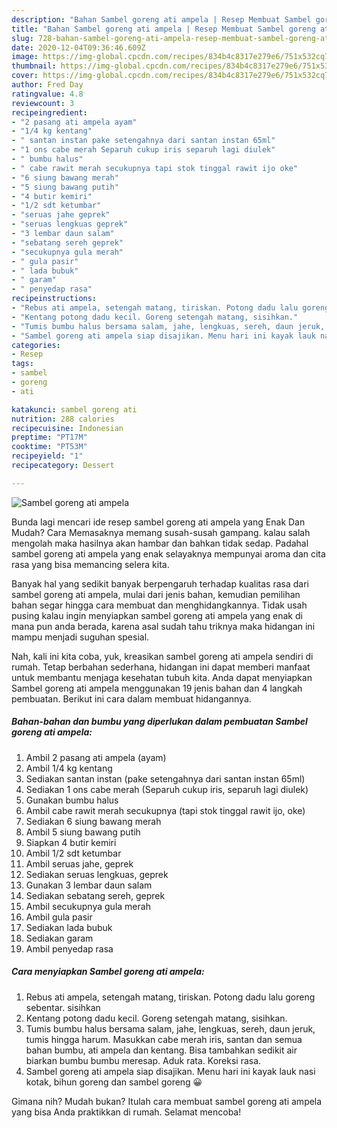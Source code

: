 ```yaml
---
description: "Bahan Sambel goreng ati ampela | Resep Membuat Sambel goreng ati ampela Yang Enak Dan Lezat"
title: "Bahan Sambel goreng ati ampela | Resep Membuat Sambel goreng ati ampela Yang Enak Dan Lezat"
slug: 728-bahan-sambel-goreng-ati-ampela-resep-membuat-sambel-goreng-ati-ampela-yang-enak-dan-lezat
date: 2020-12-04T09:36:46.609Z
image: https://img-global.cpcdn.com/recipes/834b4c8317e279e6/751x532cq70/sambel-goreng-ati-ampela-foto-resep-utama.jpg
thumbnail: https://img-global.cpcdn.com/recipes/834b4c8317e279e6/751x532cq70/sambel-goreng-ati-ampela-foto-resep-utama.jpg
cover: https://img-global.cpcdn.com/recipes/834b4c8317e279e6/751x532cq70/sambel-goreng-ati-ampela-foto-resep-utama.jpg
author: Fred Day
ratingvalue: 4.8
reviewcount: 3
recipeingredient:
- "2 pasang ati ampela ayam"
- "1/4 kg kentang"
- " santan instan pake setengahnya dari santan instan 65ml"
- "1 ons cabe merah Separuh cukup iris separuh lagi diulek"
- " bumbu halus"
- " cabe rawit merah secukupnya tapi stok tinggal rawit ijo oke"
- "6 siung bawang merah"
- "5 siung bawang putih"
- "4 butir kemiri"
- "1/2 sdt ketumbar"
- "seruas jahe geprek"
- "seruas lengkuas geprek"
- "3 lembar daun salam"
- "sebatang sereh geprek"
- "secukupnya gula merah"
- " gula pasir"
- " lada bubuk"
- " garam"
- " penyedap rasa"
recipeinstructions:
- "Rebus ati ampela, setengah matang, tiriskan. Potong dadu lalu goreng sebentar. sisihkan"
- "Kentang potong dadu kecil. Goreng setengah matang, sisihkan."
- "Tumis bumbu halus bersama salam, jahe, lengkuas, sereh, daun jeruk, tumis hingga harum. Masukkan cabe merah iris, santan dan semua bahan bumbu, ati ampela dan kentang. Bisa tambahkan sedikit air biarkan bumbu bumbu meresap. Aduk rata. Koreksi rasa."
- "Sambel goreng ati ampela siap disajikan. Menu hari ini kayak lauk nasi kotak, bihun goreng dan sambel goreng 😀"
categories:
- Resep
tags:
- sambel
- goreng
- ati

katakunci: sambel goreng ati 
nutrition: 288 calories
recipecuisine: Indonesian
preptime: "PT17M"
cooktime: "PT53M"
recipeyield: "1"
recipecategory: Dessert

---
```



![Sambel goreng ati ampela](https://img-global.cpcdn.com/recipes/834b4c8317e279e6/751x532cq70/sambel-goreng-ati-ampela-foto-resep-utama.jpg)

Bunda lagi mencari ide resep sambel goreng ati ampela yang Enak Dan Mudah? Cara Memasaknya memang susah-susah gampang. kalau salah mengolah maka hasilnya akan hambar dan bahkan tidak sedap. Padahal sambel goreng ati ampela yang enak selayaknya mempunyai aroma dan cita rasa yang bisa memancing selera kita.



Banyak hal yang sedikit banyak berpengaruh terhadap kualitas rasa dari sambel goreng ati ampela, mulai dari jenis bahan, kemudian pemilihan bahan segar hingga cara membuat dan menghidangkannya. Tidak usah pusing kalau ingin menyiapkan sambel goreng ati ampela yang enak di mana pun anda berada, karena asal sudah tahu triknya maka hidangan ini mampu menjadi suguhan spesial.


Nah, kali ini kita coba, yuk, kreasikan sambel goreng ati ampela sendiri di rumah. Tetap berbahan sederhana, hidangan ini dapat memberi manfaat untuk membantu menjaga kesehatan tubuh kita. Anda dapat menyiapkan Sambel goreng ati ampela menggunakan 19 jenis bahan dan 4 langkah pembuatan. Berikut ini cara dalam membuat hidangannya.

<!--inarticleads1-->

##### Bahan-bahan dan bumbu yang diperlukan dalam pembuatan Sambel goreng ati ampela:

1. Ambil 2 pasang ati ampela (ayam)
1. Ambil 1/4 kg kentang
1. Sediakan  santan instan (pake setengahnya dari santan instan 65ml)
1. Sediakan 1 ons cabe merah (Separuh cukup iris, separuh lagi diulek)
1. Gunakan  bumbu halus
1. Ambil  cabe rawit merah secukupnya (tapi stok tinggal rawit ijo, oke)
1. Sediakan 6 siung bawang merah
1. Ambil 5 siung bawang putih
1. Siapkan 4 butir kemiri
1. Ambil 1/2 sdt ketumbar
1. Ambil seruas jahe, geprek
1. Sediakan seruas lengkuas, geprek
1. Gunakan 3 lembar daun salam
1. Sediakan sebatang sereh, geprek
1. Ambil secukupnya gula merah
1. Ambil  gula pasir
1. Sediakan  lada bubuk
1. Sediakan  garam
1. Ambil  penyedap rasa




<!--inarticleads2-->

##### Cara menyiapkan Sambel goreng ati ampela:

1. Rebus ati ampela, setengah matang, tiriskan. Potong dadu lalu goreng sebentar. sisihkan
1. Kentang potong dadu kecil. Goreng setengah matang, sisihkan.
1. Tumis bumbu halus bersama salam, jahe, lengkuas, sereh, daun jeruk, tumis hingga harum. Masukkan cabe merah iris, santan dan semua bahan bumbu, ati ampela dan kentang. Bisa tambahkan sedikit air biarkan bumbu bumbu meresap. Aduk rata. Koreksi rasa.
1. Sambel goreng ati ampela siap disajikan. Menu hari ini kayak lauk nasi kotak, bihun goreng dan sambel goreng 😀




Gimana nih? Mudah bukan? Itulah cara membuat sambel goreng ati ampela yang bisa Anda praktikkan di rumah. Selamat mencoba!
